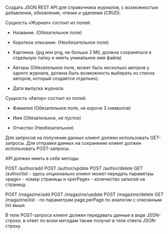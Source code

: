Создать JSON REST API для справочника журналов, с возможностью добавления, обновления, чтение и удаления (CRUD).


Сущность «Журнал» состоит из полей:
* Название. (Обязательное поле)

* Короткое описание. (Необязательное поле)

* Картинка. (jpg или png, не больше 2 Мб, должна сохраняться в отдельную папку и иметь уникальное имя файла)

* Авторы (Обязательное поле, может быть несколько авторов у одного журнала, должна быть возможность выбирать из списка авторов, который создается отдельно).

* Дата выпуска журнала.


Сущность «Автор» состоит из полей:
* Фамилия (Обязательное поле, не короче 3 символов)

* Имя (Обязательное, не пустое)

* Отчество (Необязательное)


Для запросов на получение данных клиент должен использовать GET-запросы.
Для отправки данных на сохранение клиент должен использовать POST-запросы.

API должен иметь в себе методы:

POST /author/add
POST /author/update
POST /author/delete
GET /author/list - здесь опционально клиент может передать параметры «page» - номер страницы и «perPage» - количество записей на страницу.

POST /magazine/add
POST /magazine/update
POST /magazine/delete
GET /magazine/list - по параметрам page,perPage по аналогии с описанным list выше.

В теле POST-запроса клиент должен передавать данные в виде JSON-строки, в ответ по всем методам также получат в теле ответа JSON-строку.